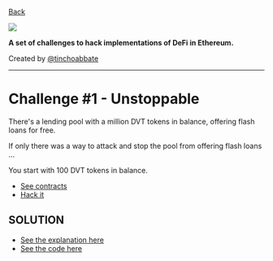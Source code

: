 [Back](../../README.md)

![](../../cover.png)

**A set of challenges to hack implementations of DeFi in Ethereum.**

Created by [@tinchoabbate](https://twitter.com/tinchoabbate)

---
# Challenge #1 - Unstoppable

There's a lending pool with a million DVT tokens in balance, offering flash loans for free.

If only there was a way to attack and stop the pool from offering flash loans ...

You start with 100 DVT tokens in balance.

- [See contracts](../../contracts/unstoppable)
- [Hack it](./unstoppable.challenge.js)

## SOLUTION
- [See the explanation here](./SOLUTION.md)
- [See the code here](./unstoppable.challenge.solved.js)